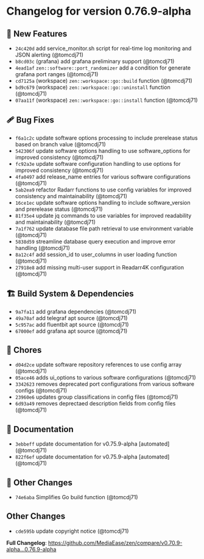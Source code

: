 # Changelog for version 0.76.9-alpha

## 🎉 New Features

- `24c420d` add service_monitor.sh script for real-time log monitoring and JSON alerting (@tomcdj71)
- `b8cd03c` (grafana) add grafana preliminary support (@tomcdj71)
- `4ead1af` `zen::software::port_randomizer` add a condition for generate grafana port ranges (@tomcdj71)
- `cd7125a` (workspace) `zen::workspace::go::build` function (@tomcdj71)
- `bd9c679` (workspace) `zen::workspace::go::uninstall` function (@tomcdj71)
- `07aa11f` (workspace) `zen::workspace::go::install` function (@tomcdj71)

## 🩹 Bug Fixes

- `f6a1c2c` update software options processing to include prerelease status based on branch value (@tomcdj71)
- `542306f` update software options handling to use software_options for improved consistency (@tomcdj71)
- `fc92a3e` update software configuration handling to use options for improved consistency (@tomcdj71)
- `4fa0497` add release_name entries for various software configurations (@tomcdj71)
- `5ab2ea9` refactor Radarr functions to use config variables for improved consistency and maintainability (@tomcdj71)
- `16ce1ec` update software options handling to include software_version and prerelease status (@tomcdj71)
- `81f35e4` update jq commands to use variables for improved readability and maintainability (@tomcdj71)
- `7a1f762` update database file path retrieval to use environment variable (@tomcdj71)
- `5838d59` streamline database query execution and improve error handling (@tomcdj71)
- `8a12c4f` add session_id to user_columns in user loading function (@tomcdj71)
- `27918e8` add missing multi-user support in Readarr4K configuration (@tomcdj71)

## 🏗️ Build System & Dependencies

- `9a7fa11` add grafana dependencies (@tomcdj71)
- `49a70af` add telegraf apt source (@tomcdj71)
- `5c957ac` add fluentbit apt source (@tomcdj71)
- `67000ef` add grafana apt source (@tomcdj71)

## 🚀 Chores

- `d04d2ce` update software repository references to use config array (@tomcdj71)
- `05ace46` adds ui_options to various software configurations (@tomcdj71)
- `3342623` removes deprecated port configurations from various software configs (@tomcdj71)
- `23960e6` updates group classifications in config files (@tomcdj71)
- `6d93a49` removes deprectaed description fields from config files (@tomcdj71)

## 📝 Documentation

- `3ebbeff` update documentation for v0.75.9-alpha [automated] (@tomcdj71)
- `822f6ef` update documentation for v0.75.9-alpha [automated] (@tomcdj71)

## 🤷 Other Changes

- `74e6aba` Simplifies Go build function (@tomcdj71)

## Other Changes

- `cde595b` update copyright notice (@tomcdj71)

**Full Changelog**: https://github.com/MediaEase/zen/compare/v0.70.9-alpha...0.76.9-alpha
